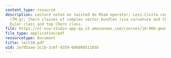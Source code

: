 ```yaml
---
content_type: resource
description: Lecture notes on twisted de Rham operator; Levi-Civita connection on
  (TM,g); Chern classes of complex vector bundles (via curvature and Chern-Weil);
  Euler class and top Chern class.
file: https://ol-ocw-studio-app-qa.s3.amazonaws.com/courses/18-966-geometry-of-manifolds-spring-2007/2e7d5aae3c1b3c6f935960608851165b_lect10.pdf
file_type: application/pdf
resourcetype: Document
title: lect10.pdf
uid: 2e7d5aae-3c1b-3c6f-9359-60608851165b
---
```

